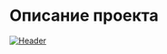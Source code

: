 # Описание проекта
[![Header](https://github.com/Kady2020/relvice/blob/main/src/img/github-logo.png)](https://kady2020.github.io/relvice/dist/index.html)
